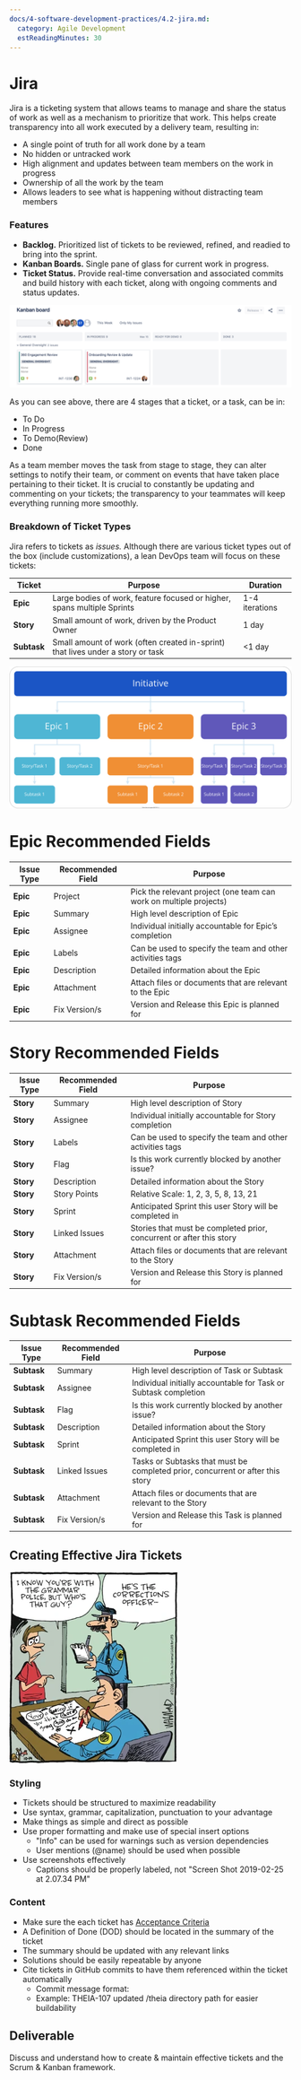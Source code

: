 ```yaml
---
docs/4-software-development-practices/4.2-jira.md:
  category: Agile Development
  estReadingMinutes: 30
---
```


# Jira

Jira is a ticketing system that allows teams to manage and share the status of work as well as a mechanism to prioritize that work. This helps create transparency into all work executed by a delivery team, resulting in:

- A single point of truth for all work done by a team
- No hidden or untracked work
- High alignment and updates between team members on the work in progress
- Ownership of all the work by the team
- Allows leaders to see what is happening without distracting team members

### Features

- **Backlog.** Prioritized list of tickets to be reviewed, refined, and readied to bring into the sprint.
- **Kanban Boards.** Single pane of glass for current work in progress.
- **Ticket Status.** Provide real-time conversation and associated commits and build history with each ticket, along with ongoing comments and status updates.

![A Jira kanban board with two tickets, one planned, and one in progress](img4/jira-board.webp ':size=2248x660 :class=img-shadow-center')

As you can see above, there are 4 stages that a ticket, or a task, can be in:

- To Do
- In Progress
- To Demo(Review)
- Done

As a team member moves the task from stage to stage, they can alter settings to notify their team, or comment on events that have taken place pertaining to their ticket. It is crucial to constantly be updating and commenting on your tickets; the transparency to your teammates will keep everything running more smoothly.

### Breakdown of Ticket Types

Jira refers to tickets as *issues.* Although there are various ticket types out of the box (include customizations), a lean DevOps team will focus on these tickets:

| Ticket | Purpose | Duration |
| --- | --- | --- |
| **Epic** | Large bodies of work, feature focused or higher, spans multiple Sprints | 1-4 iterations |
| **Story** | Small amount of work, driven by the Product Owner | 1 day |
| **Subtask** | Small amount of work (often created in-sprint) that lives under a story or task | <1 day |

![A large initiative being broken down into epics, which are then broken down to stories, which are then broken down to subtasks](img4/ticket-format.svg ':size=2495x1254 :class=img-center')

# Epic Recommended Fields

| Issue Type | Recommended Field | Purpose |
| --- | --- | --- |
| **Epic** | Project | Pick the relevant project (one team can work on multiple projects) |
| **Epic** | Summary | High level description of Epic |
| **Epic** | Assignee | Individual initially accountable for Epic’s completion |
| **Epic** | Labels | Can be used to specify the team and other activities tags |
| **Epic** | Description | Detailed information about the Epic |
| **Epic** | Attachment | Attach files or documents that are relevant to the Epic |
| **Epic** | Fix Version/s| Version and Release this Epic is planned for |

# Story Recommended Fields

| Issue Type | Recommended Field | Purpose |
| --- | --- | --- |
| **Story** | Summary | High level description of Story|
| **Story** | Assignee | Individual initially accountable for Story completion |
| **Story**| Labels | Can be used to specify the team and other activities tags |
| **Story**| Flag | Is this work currently blocked by another issue? |
| **Story** | Description | Detailed information about the Story |
**Story** | Story Points | Relative Scale: 1, 2, 3, 5, 8, 13, 21 |
| **Story**| Sprint | Anticipated Sprint this user Story will be completed in |
| **Story**| Linked Issues | Stories that must be completed prior, concurrent or after this story|
| **Story**| Attachment | Attach files or documents that are relevant to the Story|
| **Story** | Fix Version/s| Version and Release this Story is planned for |

# Subtask Recommended Fields

| Issue Type | Recommended Field | Purpose |
| --- | --- | --- |
| **Subtask** | Summary | High level description of Task or Subtask|
| **Subtask** | Assignee | Individual initially accountable for Task or Subtask completion |
| **Subtask** | Flag | Is this work currently blocked by another issue? |
| **Subtask** | Description | Detailed information about the Story |
| **Subtask** | Sprint | Anticipated Sprint this user Story will be completed in |
| **Subtask** | Linked Issues | Tasks or Subtasks that must be completed prior, concurrent or after this story|
| **Subtask** | Attachment | Attach files or documents that are relevant to the Story|
| **Subtask** | Fix Version/s| Version and Release this Task is planned for |

## Creating Effective Jira Tickets

![grammar image](img4/grammar.webp ':size=300x341')

### Styling

- Tickets should be structured to maximize readability
- Use syntax, grammar, capitalization, punctuation to your advantage
- Make things as simple and direct as possible
- Use proper formatting and make use of special insert options
  - "Info" can be used for warnings such as version dependencies
  - User mentions (@name) should be used when possible
- Use screenshots effectively
  - Captions should be properly labeled, not "Screen Shot 2019-02-25 at 2.07.34 PM"

### Content

- Make sure the each ticket has [Acceptance Criteria](4-software-development-practices/4.1.4-stories.md)
- A Definition of Done (DOD) should be located in the summary of the ticket
- The summary should be updated with any relevant links
- Solutions should be easily repeatable by anyone
- Cite tickets in GitHub commits to have them referenced within the ticket automatically
  - Commit message format: <ticket> <commit message>
  - Example: THEIA-107 updated /theia directory path for easier buildability

## Deliverable

Discuss and understand how to create & maintain effective tickets and the Scrum & Kanban framework.
